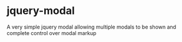 jquery-modal
============

A very simple jquery modal allowing multiple modals to be shown and complete control over modal markup
